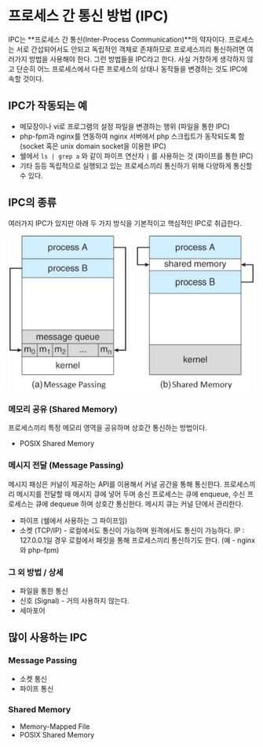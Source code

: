 # 프로세스 간 통신 방법 (IPC)

IPC는 **프로세스 간 통신(Inter-Process Communication)**의 약자이다. 프로세스는 서로 간섭되어서도 안되고 독립적인 객체로 존재하므로 프로세스끼리 통신하려면 여러가지 방법을 사용해야 한다. 그런 방법들을 IPC라고 한다. 사실 거창하게 생각하지 않고 단순히 어느 프로세스에서 다른 프로세스의 상태나 동작들을 변경하는 것도 IPC에 속할 것이다.

## IPC가 작동되는 예

- 메모장이나 vi로 프로그램의 설정 파일을 변경하는 행위 (파일을 통한 IPC)
- php-fpm과 nginx를 연동하여 nginx 서버에서 php 스크립트가 동작되도록 함 (socket 혹은 unix domain socket을 이용한 IPC)
- 쉘에서 `ls | grep a` 와 같이 파이프 연산자 `|` 를 사용하는 것 (파이프를 통한 IPC)
- 기타 등등 독립적으로 실행되고 있는 프로세스끼리 통신하기 위해 다양하게 통신할 수 있다.

## IPC의 종류

여러가지 IPC가 있지만 아래 두 가지 방식을 기본적이고 핵심적인 IPC로 취급한다.

![](./resources/3-process-ipc-basic.png)

### 메모리 공유 (Shared Memory)

프로세스끼리 특정 메모리 영역을 공유하며 상호간 통신하는 방법이다.

- POSIX Shared Memory

### 메시지 전달 (Message Passing)

메시지 패싱은 커널이 제공하는 API를 이용해서 커널 공간을 통해 통신한다. 프로세스끼리 메시지를 전달할 때 메시지 큐에 넣어 두며 송신 프로세스는 큐에 enqueue, 수신 프로세스는 큐에 dequeue 하며 상호간 통신한다. 메시지 큐는 커널 단에서 관리한다.

- 파이프 (쉘에서 사용하는 그 파이프임)
- 소켓 (TCP/IP) - 로컬에서도 통신이 가능하며 원격에서도 통신이 가능하다. IP : 127.0.0.1일 경우 로컬에서 패킷을 통해 프로세스끼리 통신하기도 한다. (예 - nginx와 php-fpm)

### 그 외 방법 / 상세

- 파일을 통한 통신
- 신호 (Signal) - 거의 사용하지 않는다.
- 세마포어

## 많이 사용하는 IPC

### Message Passing

- 소켓 통신
- 파이프 통신

### Shared Memory

- Memory-Mapped File
- POSIX Shared Memory

